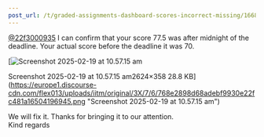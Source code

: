 ```yaml
---
post_url: /t/graded-assignments-dashboard-scores-incorrect-missing/166816/51
---
```

[@22f3000935](/u/22f3000935) I can confirm that your score 77.5 was after midnight of the deadline. Your actual score before the deadline it was 70.

[![Screenshot 2025-02-19 at 10.57.15 am](https://europe1.discourse-cdn.com/flex013/uploads/iitm/optimized/3X/7/6/768e2898d68adebf9930e22fc481a16504196945_2_690x94.png)

Screenshot 2025-02-19 at 10.57.15 am2624×358 28.8 KB](https://europe1.discourse-cdn.com/flex013/uploads/iitm/original/3X/7/6/768e2898d68adebf9930e22fc481a16504196945.png "Screenshot 2025-02-19 at 10.57.15 am")

We will fix it. Thanks for bringing it to our attention.  
Kind regards
